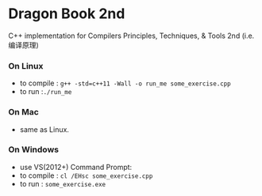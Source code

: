 Dragon Book 2nd 
===============

C++ implementation for Compilers Principles, Techniques, &amp; Tools 2nd (i.e. 编译原理)


### On Linux
- to compile : `g++ -std=c++11 -Wall -o run_me some_exercise.cpp`
- to run :`./run_me`

### On Mac
- same as Linux.

### On Windows
- use VS(2012+) Command Prompt:
 - to compile : `cl /EHsc some_exercise.cpp`
 - to run : `some_exercise.exe`
